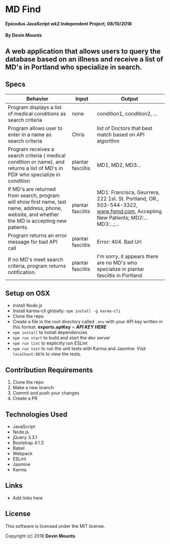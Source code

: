# MD Find

#### Epicodus JavaScript wk2 Independent Project, 08/10/2018

#### By Devin Mounts

## A web application that allows users to query the database based on an illness and receive a list of MD's in Portland who specialize in search.


## Specs

| Behavior | Input | Output |
|----------|-------|--------|
| Program displays a list of medical conditions as search criteria | none| condition1, condition2, ... |
| Program allows user to enter in a name as search criteria | Chris | list of Doctors that best match based on API algorithm  |
| Program receives a search criteria ( medical condition or name), and returns a list of MD's in PDX who specialize in condition | plantar fasciitis | MD1, MD2, MD3... |
| If MD's are returned from search, program will show first name, last name, address, phone, website, and whether the MD is accepting new patients. | plantar fasciitis | MD1: Francisca, Geurrera, 222 1st. St. Portland, OR., 503-544-3322, www.fgmd.com, Accepting New Patients; MD2:... MD3:...;... |
| Program returns an error message for bad API call | plantar fasciitis | Error: 404. Bad Url |
| If no MD's meet search criteria, program returns notification.| plantar fasciitis | I'm sorry, it appears there are no MD's who specialize in plantar fasciitis in Portland |

## Setup on OSX

* Install Node.js
* Install karma-cli globally: `npm install -g karma-cli`
* Clone the repo
* Create a file in the root directory called `.env` with your API key written in this format: **exports.apiKey** = **_API KEY HERE_**
* `npm install` to install dependencies
* `npm run start` to build and start the dev server
* `npm run lint` to explicitly run ESLint
* `npm run test` to run the unit tests with Karma and Jasmine. Visit `localhost:9876` to view the tests.

## Contribution Requirements

1. Clone the repo
1. Make a new branch
1. Commit and push your changes
1. Create a PR

## Technologies Used

* JavaScript
* Node.js
* jQuery 3.3.1
* Bootstrap 4.1.3
* Babel
* Webpack
* ESLint
* Jasmine
* Karma

## Links

* Add links here

## License

This software is licensed under the MIT license.

Copyright (c) 2018 **Devin Mounts**
